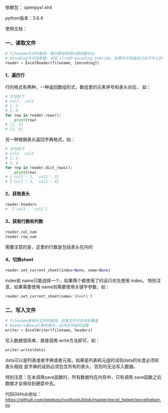 依赖包：
openpyxl
xlrd

python版本：3.6.4

使用文档：
### 一、读取文件
```python
# filename为文件路径，绝对路径和相对路径都可以
# encoding为可选参数，对应 xlrd的 encoding_overide，如果你不知道自己在干什么的话就不要设置
reader = ExcelReader(filename, [encoding])
```
#### 1、遍历行
行的格式有两种，一种返回数组形式，数组里的元素序号和表头对应， 如：
```python
# 文件如下
# col1， col2
# 1，2
# 3，4
for row in reader.rows():
	print(row)
# [1, 2]
# [3, 4]
```
另一种根据表头返回字典格式，如：
```python
# 文件如下
# col1， col2
# 1，2
# 3，4
for row in reader.dict_rows():
	print(row)
# {'col1': 1, 'col2': 2}
# {'col1': 3, 'col2': 4}
```
#### 2、获取表头
```python
reader.headers
#  ['col1', 'col2']
```
#### 3、获取行数和列数
```python
reader.col_num
reader.row_num
```
需要注意的是，这里的行数是包括表头在内的
#### 4、切换sheet
```python
reader.set_current_sheet(index=None, name=None)
```
index和 name只能选择一个，如果两个都使用了的话只优先使用 index。
特别注意，如果需要使用 name则需要使用关键字参数，如：
```python
reader.set_current_sheet(name='Sheet1')
```
### 二、写入文件
```python
# filename是保存文件的路径，如果文件已存在则覆盖
# headers是excel表的表头，必须在开始时设置
writer = ExcelWriter(filename, headers)
```
写入数据很简单，直接调用 write方法即可，如：
```python
writer.write(data)
```
data可以是列表或者字典或者元祖，如果是列表和元组的话则data的长度必须和表头相投
是字典的话则必须包含所有的表头，否则均无法写入数据。

特别注意：在未调用save函数时，所有数据均在内存中，只有调用 save函数之后数据才会保存到硬盘中去。

代码GitHub地址：https://github.com/geebos/cooltools/blob/master/excel_helper/excelhelper.py

